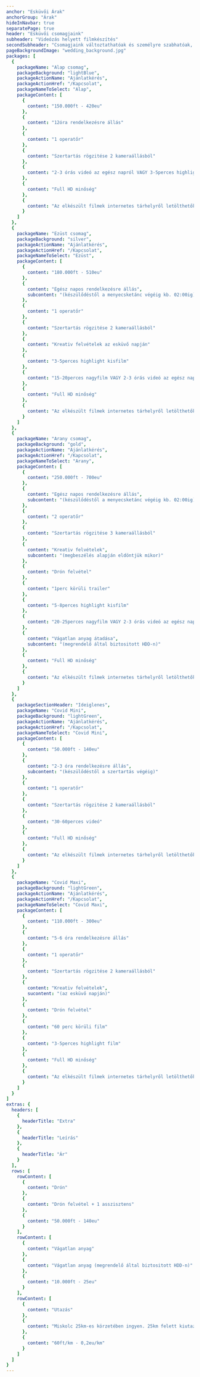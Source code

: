 ```yaml
---
anchor: "Esküvői Árak"
anchorGroup: "Árak"
hideInNavbar: true
separatePage: true
header: "Esküvői csomagjaink"
subheader: "Videózás helyett filmkészítés"
secondSubheader: "Csomagjaink változtathatóak és személyre szabhatóak, az igényeiteknek megfelelően"
pageBackgroundImage: "wedding_background.jpg"
packages: [
  {
    packageName: "Alap csomag",
    packageBackground: "lightBlue",
    packageActionName: "Ajánlatkérés",
    packageActionHref: "/Kapcsolat",
    packageNameToSelect: "Alap",
    packageContent: [
      {
        content: "150.000ft - 420eu"
      },
      {
        content: "12óra rendelkezésre állás"
      },
      {
        content: "1 operatőr"
      },
      {
        content: "Szertartás rögzitése 2 kameraállásból"
      },
      {
        content: "2-3 órás videó az egész napról VAGY 3-5perces highlight videó"
      },
      {
        content: "Full HD minőség"
      },
      {
        content: "Az elkészült filmek internetes tárhelyről letölthetők"
      }
    ]
  },
  {
    packageName: "Ezüst csomag",
    packageBackground: "silver",
    packageActionName: "Ajánlatkérés",
    packageActionHref: "/Kapcsolat",
    packageNameToSelect: "Ezüst",
    packageContent: [
      {
        content: "180.000ft - 510eu"
      },
      {
        content: "Egész napos rendelkezésre állás",
        subcontent: "(készülődéstől a menyecsketánc végéig kb. 02:00ig)"
      },
      {
        content: "1 operatőr"
      },
      {
        content: "Szertartás rögzitése 2 kameraállásból"
      },
      {
        content: "Kreativ felvételek az esküvő napján"
      },
      {
        content: "3-5perces highlight kisfilm"
      },
      {
        content: "15-20perces nagyfilm VAGY 2-3 órás videó az egész napról"
      },
      {
        content: "Full HD minőség"
      },
      {
        content: "Az elkészült filmek internetes tárhelyről letölthetők"
      }
    ]
  },
  {
    packageName: "Arany csomag",
    packageBackground: "gold",
    packageActionName: "Ajánlatkérés",
    packageActionHref: "/Kapcsolat",
    packageNameToSelect: "Arany",
    packageContent: [
      {
        content: "250.000ft - 700eu"
      },
      {
        content: "Egész napos rendelkezésre állás",
        subcontent: "(készülődéstől a menyecsketánc végéig kb. 02:00ig)"
      },
      {
        content: "2 operatőr"
      },
      {
        content: "Szertartás rögzitése 3 kameraállásból"
      },
      {
        content: "Kreativ felvételek",
        subcontent: "(megbeszélés alapján eldöntjük mikor)"
      },
      {
        content: "Drón felvétel"
      },
      {
        content: "1perc körüli trailer"
      },
      {
        content: "5-8perces highlight kisfilm"
      },
      {
        content: "20-25perces nagyfilm VAGY 2-3 órás videó az egész napról"
      },
      {
        content: "Vágatlan anyag átadása",
        subcontent: "(megrendelő által biztositott HDD-n)"
      },
      {
        content: "Full HD minőség"
      },
      {
        content: "Az elkészült filmek internetes tárhelyről letölthetők és diszdobozos pendriveon is átadásra kerül"
      }
    ]
  },
  {
    packageSectionHeader: "Ideiglenes",
    packageName: "Covid Mini",
    packageBackground: "lightGreen",
    packageActionName: "Ajánlatkérés",
    packageActionHref: "/Kapcsolat",
    packageNameToSelect: "Covid Mini",
    packageContent: [
      {
        content: "50.000ft - 140eu"
      },
      {
        content: "2-3 óra rendelkezésre állás",
        subcontent: "(készülődéstől a szertartás végéig)"
      },
      {
        content: "1 operatőr"
      },
      {
        content: "Szertartás rögzitése 2 kameraállásból"
      },
      {
        content: "30-60perces videó"
      },
      {
        content: "Full HD minőség"
      },
      {
        content: "Az elkészült filmek internetes tárhelyről letölthetők"
      }
    ]
  },
  {
    packageName: "Covid Maxi",
    packageBackground: "lightGreen",
    packageActionName: "Ajánlatkérés",
    packageActionHref: "/Kapcsolat",
    packageNameToSelect: "Covid Maxi",
    packageContent: [
      {
        content: "110.000ft - 300eu"
      },
      {
        content: "5-6 óra rendelkezésre állás"
      },
      {
        content: "1 operatőr"
      },
      {
        content: "Szertartás rögzitése 2 kameraállásból"
      },
      {
        content: "Kreativ felvételek",
        sucontent: "(az esküvő napján)"
      },
      {
        content: "Drón felvétel"
      },
      {
        content: "60 perc körüli film"
      },
      {
        content: "3-5perces highlight film"
      },
      {
        content: "Full HD minőség"
      },
      {
        content: "Az elkészült filmek internetes tárhelyről letölthetők"
      }
    ]
  }
]
extras: {
  headers: [
    {
      headerTitle: "Extra"
    },
    {
      headerTitle: "Leírás"
    },
    {
      headerTitle: "Ár"
    }
  ],
  rows: [
    rowContent: [
      {
        content: "Drón"
      },
      {
        content: "Drón felvétel + 1 asszisztens"
      },
      {
        content: "50.000ft - 140eu"
      }
    ],
    rowContent: [
      {
        content: "Vágatlan anyag"
      },
      {
        content: "Vágatlan anyag (megrendelő által biztositott HDD-n)"
      },
      {
        content: "10.000ft - 25eu"
      }
    ],
    rowContent: [
      {
        content: "Utazás"
      },
      {
        content: "Miskolc 25km-es körzetében ingyen. 25km felett kiutazási díj."
      },
      {
        content: "60ft/km - 0,2eu/km"
      }
    ]
  ]
}
---
```

